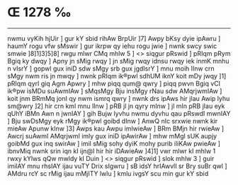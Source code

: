 # Œ 1278 ‰
---
nwmu vyKih hjUir ] gur kY sbid rihAw BrpUir ]7] Awpy bKsy dyie
ipAwru ] haumY rogu vfw sMswir ] gur ikrpw qy iehu rogu jwie ] nwnk swcy
swic smwie ]8]1]3]5]8]
rwgu mlwr CMq mhlw 5 ]
<> siqgur pRswid ]
pRIqm pRym Bgiq ky dwqy ] Apny jn sMig rwqy ] jn sMig rwqy idnsu rwqy
iek inmK mnhu n vIsrY ] gopwl gux iniD sdw sMgy srb gux jgdIsrY ]
mnu moih lInw crn sMgy nwm ris jn mwqy ] nwnk pRIqm ik®pwl sdhUM iknY
koit mDy jwqy ]1] pRIqm qyrI giq Agm Apwry ] mhw piqq qum@ qwry ]
piqq pwvn Bgiq vCl ik®pw isMDu suAwmIAw ] sMqsMgy Bju insMgy rNau sdw
AMqrjwmIAw ] koit jnm BRmMq jonI qy nwm ismrq qwry ] nwnk drs
ipAws hir jIau Awip lyhu sm@wry ]2] hir crn kml mnu lInw ] pRB jl
jn qyry mInw ] jl mIn pRB jIau eyk qUhY iBMn Awn n jwnIAY ] gih Bujw
lyvhu nwmu dyvhu qau pRswdI mwnIAY ] Bju swDsMgy eyk rMgy ik®pwl goibd
dInw ] AnwQ nIc srxwie nwnk kir mieAw Apunw kInw ]3] Awps kau
Awpu imlwieAw ] BRm BMjn hir rwieAw ] Awcrj suAwmI AMqrjwmI imly
gux iniD ipAwirAw ] mhw mMgl sUK aupjy goibMd gux inq swirAw ] imil
sMig sohy dyiK mohy purib iliKAw pwieAw ] ibnvMiq nwnk srin iqn kI
ijn@I hir hir iDAwieAw ]4]1]
vwr mlwr kI mhlw 1 rwxy kYlws qQw mwldy kI Duin ] <>
siqgur pRswid ]
slok mhlw 3 ] guir imilAY mnu rhsIAY ijau vuTY Drix sIgwru ] sB
idsY hrIAwvlI sr Bry suBr qwl ] AMdru rcY sc rMig ijau mMjITY lwlu ]
kmlu ivgsY scu min gur kY sbid
####
